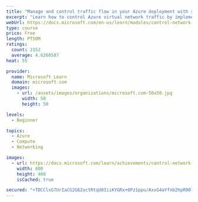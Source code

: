 ```yaml
---
title: "Manage and control traffic flow in your Azure deployment with routes"
excerpt: "Learn how to control Azure virtual network traffic by implementing custom routes."
webUrl: https://docs.microsoft.com/en-us/learn/modules/control-network-traffic-flow-with-routes/
type: course
price: Free
length: PT50M
ratings:
  count: 2152
  average: 4.6268587
heat: 55

provider:
  name: Microsoft Learn
  domain: microsoft.com
  images:
    - url: /assets/images/organizations/microsoft.com-50x50.jpg
      width: 50
      height: 50

levels:
  - Beginner

topics:
  - Azure
  - Compute
  - Networking

images:
  - url: https://docs.microsoft.com/learn/achievements/control-network-traffic-flow-with-routes-social.png
    width: 800
    height: 400
    isCached: true

secured: "+TDCClsG7UrIaCG2G62xctRtqU0IiiKYGRx+0Pz1ppu/AxxG4aYfnb2hpR9OlCuab2GzU3Zd2zVOl6u1nmPWUkG1azARA0ME9LihcTao162d1IsjhmkoKsBFy0RxSxklbHQ7/6NwbKkqeF5bkAOJMvMIcNf1rgRK+YFEXZMrZwG7j1+IAyY5ShTUpfxoF9eisCgGnCWITC2v7ilQnaEeCCL9q6cPrL3bJale3L1oRWQzYHMLRzgHmDhFXihiSZ+24c0c8JzKnuMNHdhRGLQgEylTD2QOoIenfk8/vvbbuRDCg5ptK0poJ1hREeKyxxuHrXsjB7Li8vlUj6BlYqaOmK53eTyMGVeP5NCPrKIuhM3Rz/81g8TOX7TIZZ2NX1uGfPpkZpmA2gQkkTKta5qLsIHoRznM6JLusixKgppOxRQ=;JjlWMQ9W9Ya6ByOdvNxqAw=="
---
```


